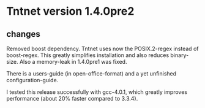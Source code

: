 Tntnet version 1.4.0pre2
========================

changes
-------

Removed boost dependency. Tntnet uses now the POSIX.2-regex instead of
boost-regex. This greatly simplifies installation and also reduces
binary-size. Also a memory-leak in 1.4.0pre1 was fixed.


There is a users-guide (in open-office-format) and a yet unfinished
configuration-guide.


I tested this release successfully with gcc-4.0.1, which greatly improves
performance (about 20% faster compared to 3.3.4).

